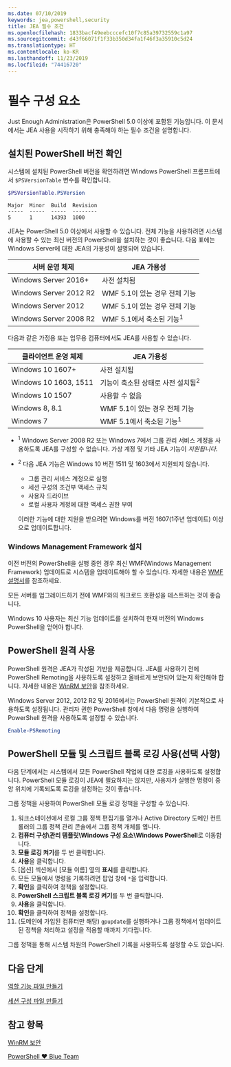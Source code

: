 ```yaml
---
ms.date: 07/10/2019
keywords: jea,powershell,security
title: JEA 필수 조건
ms.openlocfilehash: 1833bacf49eebcccefc10f7c85a39732559c1a97
ms.sourcegitcommit: d43f66071f1f33b350d34fa1f46f3a35910c5d24
ms.translationtype: HT
ms.contentlocale: ko-KR
ms.lasthandoff: 11/23/2019
ms.locfileid: "74416720"
---
```

# <a name="prerequisites"></a>필수 구성 요소

Just Enough Administration은 PowerShell 5.0 이상에 포함된 기능입니다. 이 문서에서는 JEA 사용을 시작하기 위해 충족해야 하는 필수 조건을 설명합니다.


## <a name="check-which-version-of-powershell-is-installed"></a>설치된 PowerShell 버전 확인

시스템에 설치된 PowerShell 버전을 확인하려면 Windows PowerShell 프롬프트에서 `$PSVersionTable` 변수를 확인합니다.

```powershell
$PSVersionTable.PSVersion
```

```Output
Major  Minor  Build  Revision
-----  -----  -----  --------
5      1      14393  1000
```

JEA는 PowerShell 5.0 이상에서 사용할 수 있습니다. 전체 기능을 사용하려면 시스템에 사용할 수 있는 최신 버전의 PowerShell을 설치하는 것이 좋습니다. 다음 표에는 Windows Server에 대한 JEA의 가용성이 설명되어 있습니다.

| 서버 운영 체제 |                JEA 가용성                |
| ----------------------- | ---------------------------------------------- |
| Windows Server 2016+    | 사전 설치됨                                   |
| Windows Server 2012 R2  | WMF 5.1이 있는 경우 전체 기능                |
| Windows Server 2012     | WMF 5.1이 있는 경우 전체 기능                |
| Windows Server 2008 R2  | WMF 5.1에서 축소된 기능<sup>1</sup> |

다음과 같은 가정용 또는 업무용 컴퓨터에서도 JEA를 사용할 수 있습니다.

| 클라이언트 운영 체제 |                   JEA 가용성                   |
| ----------------------- | ---------------------------------------------------- |
| Windows 10 1607+        | 사전 설치됨                                         |
| Windows 10 1603, 1511   | 기능이 축소된 상태로 사전 설치됨<sup>2</sup> |
| Windows 10 1507         | 사용할 수 없음                                        |
| Windows 8, 8.1          | WMF 5.1이 있는 경우 전체 기능                      |
| Windows 7               | WMF 5.1에서 축소된 기능<sup>1</sup>       |

- <sup>1</sup> Windows Server 2008 R2 또는 Windows 7에서 그룹 관리 서비스 계정을 사용하도록 JEA를 구성할 수 없습니다. 가상 계정 및 기타 JEA 기능이 *지원됩니다*.

- <sup>2</sup> 다음 JEA 기능은 Windows 10 버전 1511 및 1603에서 지원되지 않습니다.

  - 그룹 관리 서비스 계정으로 실행
  - 세션 구성의 조건부 액세스 규칙
  - 사용자 드라이브
  - 로컬 사용자 계정에 대한 액세스 권한 부여

  이러한 기능에 대한 지원을 받으려면 Windows를 버전 1607(1주년 업데이트) 이상으로 업데이트합니다.

### <a name="install-windows-management-framework"></a>Windows Management Framework 설치

이전 버전의 PowerShell을 실행 중인 경우 최신 WMF(Windows Management Framework) 업데이트로 시스템을 업데이트해야 할 수 있습니다. 자세한 내용은 [WMF 설명서](/powershell/scripting/wmf/overview)를 참조하세요.

모든 서버를 업그레이드하기 전에 WMF와의 워크로드 호환성을 테스트하는 것이 좋습니다.

Windows 10 사용자는 최신 기능 업데이트를 설치하여 현재 버전의 Windows PowerShell을 얻어야 합니다.

## <a name="enable-powershell-remoting"></a>PowerShell 원격 사용

PowerShell 원격은 JEA가 작성된 기반을 제공합니다. JEA를 사용하기 전에 PowerShell Remoting을 사용하도록 설정하고 올바르게 보안되어 있는지 확인해야 합니다. 자세한 내용은 [WinRM 보안](/powershell/scripting/learn/remoting/winrmsecurity)을 참조하세요.

Windows Server 2012, 2012 R2 및 2016에서는 PowerShell 원격이 기본적으로 사용하도록 설정됩니다. 관리자 권한 PowerShell 창에서 다음 명령을 실행하여 PowerShell 원격을 사용하도록 설정할 수 있습니다.

```powershell
Enable-PSRemoting
```

## <a name="enable-powershell-module-and-script-block-logging-optional"></a>PowerShell 모듈 및 스크립트 블록 로깅 사용(선택 사항)

다음 단계에서는 시스템에서 모든 PowerShell 작업에 대한 로깅을 사용하도록 설정합니다. PowerShell 모듈 로깅이 JEA에 필요하지는 않지만, 사용자가 실행한 명령이 중앙 위치에 기록되도록 로깅을 설정하는 것이 좋습니다.

그룹 정책을 사용하여 PowerShell 모듈 로깅 정책을 구성할 수 있습니다.

1. 워크스테이션에서 로컬 그룹 정책 편집기를 열거나 Active Directory 도메인 컨트롤러의 그룹 정책 관리 콘솔에서 그룹 정책 개체를 엽니다.
2. **컴퓨터 구성\\관리 템플릿\\Windows 구성 요소\\Windows PowerShell**로 이동합니다.
3. **모듈 로깅 켜기**를 두 번 클릭합니다.
4. **사용**을 클릭합니다.
5. [옵션] 섹션에서 [모듈 이름] 옆의 **표시**를 클릭합니다.
6. 모든 모듈에서 명령을 기록하려면 팝업 창에 `*`을 입력합니다.
7. **확인**을 클릭하여 정책을 설정합니다.
8. **PowerShell 스크립트 블록 로깅 켜기**를 두 번 클릭합니다.
9. **사용**을 클릭합니다.
10. **확인**을 클릭하여 정책을 설정합니다.
11. (도메인에 가입된 컴퓨터만 해당) `gpupdate`를 실행하거나 그룹 정책에서 업데이트된 정책을 처리하고 설정을 적용할 때까지 기다립니다.

그룹 정책을 통해 시스템 차원의 PowerShell 기록을 사용하도록 설정할 수도 있습니다.

## <a name="next-steps"></a>다음 단계

[역할 기능 파일 만들기](role-capabilities.md)

[세션 구성 파일 만들기](session-configurations.md)

## <a name="see-also"></a>참고 항목

[WinRM 보안](/powershell/scripting/learn/remoting/winrmsecurity)

[PowerShell ♥ Blue Team](https://devblogs.microsoft.com/powershell/powershell-the-blue-team/)
